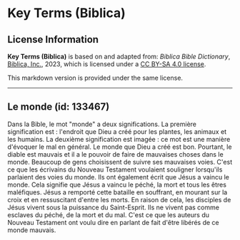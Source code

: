# Key Terms (Biblica)

## License Information

**Key Terms (Biblica)** is based on and adapted from: _Biblica Bible Dictionary_, [Biblica, Inc.](https://www.biblica.com/), 2023, which is licensed under a [CC BY-SA 4.0 license](https://creativecommons.org/licenses/by-sa/4.0/legalcode.en).

This markdown version is provided under the same license.



--------------------------------

## Le monde (id: 133467)

Dans la Bible, le mot "monde" a deux significations. La première signification est : l'endroit que Dieu a créé pour les plantes, les animaux et les humains. La deuxième signification est imagée : ce mot est une manière d'évoquer le mal en général. Le monde que Dieu a créé est bon. Pourtant, le diable est mauvais et il a le pouvoir de faire de mauvaises choses dans le monde. Beaucoup de gens choisissent de suivre ses mauvaises voies. C'est ce que les écrivains du Nouveau Testament voulaient souligner lorsqu'ils parlaient des voies du monde. Ils ont également écrit que Jésus a vaincu le monde. Cela signifie que Jésus a vaincu le péché, la mort et tous les êtres maléfiques. Jésus a remporté cette bataille en souffrant, en mourant sur la croix et en ressuscitant d'entre les morts. En raison de cela, les disciples de Jésus vivent sous la puissance du Saint\-Esprit. Ils ne vivent pas comme esclaves du péché, de la mort et du mal. C'est ce que les auteurs du Nouveau Testament ont voulu dire en parlant de fait d'être libérés de ce monde mauvais.


